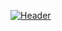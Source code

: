 [![Header]( "Header" )](https://github.com/saurabhmehta1601/saurabhmehta1601/blob/main/images/header-img.jpg)